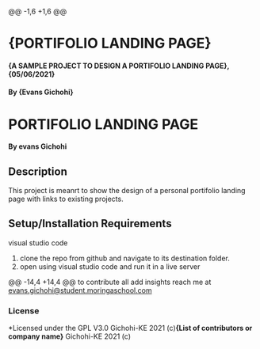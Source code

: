 @@ -1,6 +1,6 @@
# {PORTIFOLIO LANDING PAGE}
#### {A SAMPLE PROJECT TO DESIGN A PORTIFOLIO LANDING PAGE}, {05/06/2021}
#### By **{Evans Gichohi}**
# PORTIFOLIO LANDING PAGE
#### By **evans Gichohi**
## Description
This project is meanrt to show the design of a personal portifolio landing page with links to existing projects.
## Setup/Installation Requirements
visual studio code

1. clone the repo from github and navigate to its destination folder.
2.  open using visual studio code and run it in a live server

@@ -14,4 +14,4 @@ to contribute all add insights reach me at evans.gichohi@student.moringaschool.com

### License
*Licensed under the GPL V3.0
Gichohi-KE 2021 (c)**{List of contributors or company name}**
Gichohi-KE 2021 (c)
